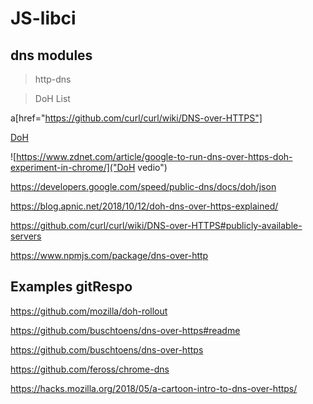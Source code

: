 # JS-libci

## dns modules

> http-dns

> DoH List 

a[href="https://github.com/curl/curl/wiki/DNS-over-HTTPS"]



<a href="https://www.zdnet.com/article/how-to-enable-dns-over-https-doh-in-google-chrome/" target="DoH">DoH</a>

![https://www.zdnet.com/article/google-to-run-dns-over-https-doh-experiment-in-chrome/]("DoH vedio")


https://developers.google.com/speed/public-dns/docs/doh/json

https://blog.apnic.net/2018/10/12/doh-dns-over-https-explained/

https://github.com/curl/curl/wiki/DNS-over-HTTPS#publicly-available-servers


https://www.npmjs.com/package/dns-over-http




## Examples gitRespo

https://github.com/mozilla/doh-rollout

https://github.com/buschtoens/dns-over-https#readme

https://github.com/buschtoens/dns-over-https

https://github.com/feross/chrome-dns

https://hacks.mozilla.org/2018/05/a-cartoon-intro-to-dns-over-https/
